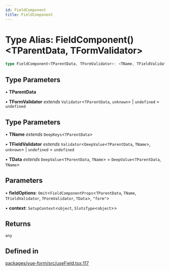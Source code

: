 ```yaml
---
id: FieldComponent
title: FieldComponent
---
```


# Type Alias: FieldComponent()\<TParentData, TFormValidator\>

```ts
type FieldComponent<TParentData, TFormValidator>: <TName, TFieldValidator, TData>(fieldOptions, context) => any;
```

## Type Parameters

• **TParentData**

• **TFormValidator** *extends* `Validator`\<`TParentData`, `unknown`\> \| `undefined` = `undefined`

## Type Parameters

• **TName** *extends* `DeepKeys`\<`TParentData`\>

• **TFieldValidator** *extends* `Validator`\<`DeepValue`\<`TParentData`, `TName`\>, `unknown`\> \| `undefined` = `undefined`

• **TData** *extends* `DeepValue`\<`TParentData`, `TName`\> = `DeepValue`\<`TParentData`, `TName`\>

## Parameters

• **fieldOptions**: `Omit`\<`FieldComponentProps`\<`TParentData`, `TName`, `TFieldValidator`, `TFormValidator`, `TData`\>, `"form"`\>

• **context**: `SetupContext`\<`object`, `SlotsType`\<`object`\>\>

## Returns

`any`

## Defined in

[packages/vue-form/src/useField.tsx:117](https://github.com/TanStack/form/blob/a7956e9367e8bea8c62bd25c618aa3ad9194b14d/packages/vue-form/src/useField.tsx#L117)

